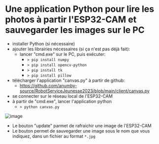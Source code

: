 # Une application Python pour lire les photos à partir l'ESP32-CAM et sauvegarder les images sur le PC

- installer Python (si nécessaire)
- ajouter les librairies nécessaires (si ça n'est pas déjà fait):
  - lancer "cmd.exe" sur le PC, puis exécuter:
    - ``> pip install numpy``
    - ``> pip install opencv-python``
    - ``> pip install tk``
    - ``> pip install pillow``
- télécharger l'application "canvas.py" à partir de github:
    - https://github.com/anumby-source/RobotServiceJeunesse2023/blob/main/client/canvas.py
- se connecter sur le réseau local de l'ESP32-CAM
- à partir de "cmd.exe", lancer l'application python
    - ``> python canvas.py``

![image](https://user-images.githubusercontent.com/1872702/207544681-f2de8a03-370a-4124-88c8-f6536075dd3f.png)

- Le bouton "update" parmet de rafraichir une image de l'ESP32-CAM
- Le bouton permet de sauvegarder une image sous le nom que vous indiquez, dans un fichier au format ``*.jpg``

